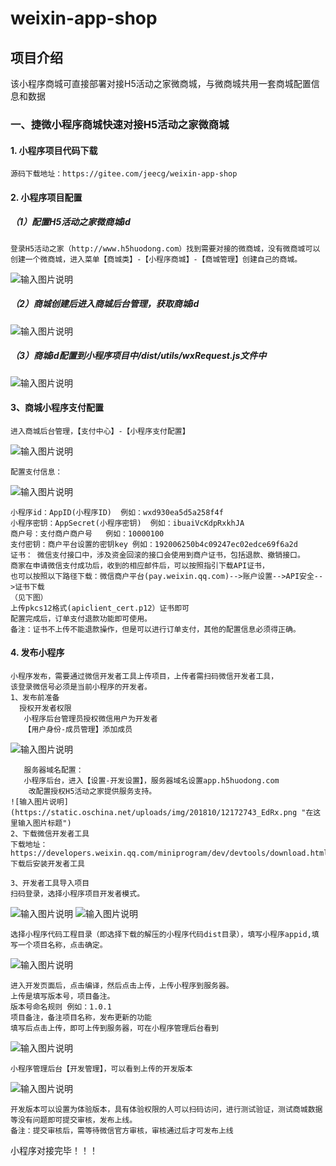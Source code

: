 # weixin-app-shop

## 项目介绍
该小程序商城可直接部署对接H5活动之家微商城，与微商城共用一套商城配置信息和数据

### 一、捷微小程序商城快速对接H5活动之家微商城
#### 1. 小程序项目代码下载
```
源码下载地址：https://gitee.com/jeecg/weixin-app-shop
```
#### 2. 小程序项目配置
##### （1）配置H5活动之家微商城id
```
登录H5活动之家（http://www.h5huodong.com）找到需要对接的微商城，没有微商城可以创建一个微商城，进入菜单【商城类】-【小程序商城】-【商城管理】创建自己的商城。
```
![输入图片说明](https://static.oschina.net/uploads/img/201810/12164635_Xdg6.png "在这里输入图片标题")

##### （2）商城创建后进入商城后台管理，获取商城id

![输入图片说明](https://static.oschina.net/uploads/img/201810/12164733_csh9.png "在这里输入图片标题")

##### （3）商城id配置到小程序项目中/dist/utils/wxRequest.js文件中

![输入图片说明](https://static.oschina.net/uploads/img/201810/12165152_lYSv.png "在这里输入图片标题")
#### 3、商城小程序支付配置
```
进入商城后台管理，【支付中心】-【小程序支付配置】
```
![输入图片说明](https://static.oschina.net/uploads/img/201810/12171011_5VgX.png "在这里输入图片标题")
```
配置支付信息：
```
![输入图片说明](https://static.oschina.net/uploads/img/201810/12171053_PWvq.png "在这里输入图片标题")
```
小程序id：AppID(小程序ID)  例如：wxd930ea5d5a258f4f
小程序密钥：AppSecret(小程序密钥)  例如：ibuaiVcKdpRxkhJA
商户号：支付商户商户号   例如：10000100
支付密钥：商户平台设置的密钥key 例如：192006250b4c09247ec02edce69f6a2d
证书： 微信支付接口中，涉及资金回滚的接口会使用到商户证书，包括退款、撤销接口。
商家在申请微信支付成功后，收到的相应邮件后，可以按照指引下载API证书，
也可以按照以下路径下载：微信商户平台(pay.weixin.qq.com)-->账户设置-->API安全-->证书下载 
（见下图）
上传pkcs12格式(apiclient_cert.p12）证书即可
配置完成后，订单支付退款功能即可使用。
备注：证书不上传不能退款操作，但是可以进行订单支付，其他的配置信息必须得正确。
```
#### 4. 发布小程序
```
小程序发布，需要通过微信开发者工具上传项目，上传者需扫码微信开发者工具，
该登录微信号必须是当前小程序的开发者。
1、发布前准备
  授权开发者权限
   小程序后台管理员授权微信用户为开发者
   【用户身份-成员管理】添加成员
```
![输入图片说明](https://static.oschina.net/uploads/img/201810/12165423_DkBh.png "在这里输入图片标题")
```
   服务器域名配置：
   小程序后台，进入【设置-开发设置】，服务器域名设置app.h5huodong.com
    改配置授权H5活动之家提供服务支持。
![输入图片说明](https://static.oschina.net/uploads/img/201810/12172743_EdRx.png "在这里输入图片标题")
2、下载微信开发者工具
下载地址：
https://developers.weixin.qq.com/miniprogram/dev/devtools/download.html
下载后安装开发者工具
```
```
3、开发者工具导入项目
扫码登录，选择小程序项目开发者模式。
```
![输入图片说明](https://static.oschina.net/uploads/img/201810/12165657_QxgO.png "在这里输入图片标题")
![输入图片说明](https://static.oschina.net/uploads/img/201810/12165708_4NEq.png "在这里输入图片标题")
```
选择小程序代码工程目录（即选择下载的解压的小程序代码dist目录），填写小程序appid,填写一个项目名称，点击确定。
```
![输入图片说明](https://static.oschina.net/uploads/img/201810/12165903_gM2z.png "在这里输入图片标题")
```
进入开发页面后，点击编译，然后点击上传，上传小程序到服务器。
上传是填写版本号，项目备注。
版本号命名规则 例如：1.0.1
项目备注，备注项目名称，发布更新的功能
填写后点击上传，即可上传到服务器，可在小程序管理后台看到
```
![输入图片说明](https://static.oschina.net/uploads/img/201810/12170301_sJsf.png "在这里输入图片标题")
```
小程序管理后台【开发管理】，可以看到上传的开发版本
```
![输入图片说明](https://static.oschina.net/uploads/img/201810/12170422_sTtS.png "在这里输入图片标题")
```
开发版本可以设置为体验版本，具有体验权限的人可以扫码访问，进行测试验证，测试商城数据等没有问题即可提交审核，发布上线。
备注：提交审核后，需等待微信官方审核，审核通过后才可发布上线
```
小程序对接完毕！！！
